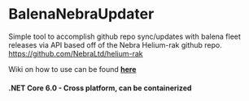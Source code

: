 # BalenaNebraUpdater
Simple tool to accomplish github repo sync/updates with balena fleet releases via API based off of the Nebra Helium-rak github repo. https://github.com/NebraLtd/helium-rak

Wiki on how to use can be found [**here**](https://github.com/Crash0v3r1de/BalenaNebraUpdater/wiki)


#### .NET Core 6.0 - Cross platform, can be containerized
